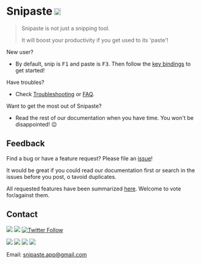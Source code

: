 <h1>Snipaste<img height="18px" style="margin-left: 4px;" src="https://img.shields.io/badge/v2.5.1-2020.08.26-42b983.svg"/></h1>

> Snipaste is not just a snipping tool.
>
> It will boost your productivity if you get used to its 'paste'!

New user?
- By default, snip is <kbd>F1</kbd> and paste is <kbd>F3</kbd>. Then follow the [key bindings](/key-bindings) to get started!

Have troubles?
- Check [Troubleshooting](/troubleshooting) or [FAQ](/faq).

Want to get the most out of Snipaste?
- Read the rest of our documentation when you have time. You won't be disappointed! :wink:

## Feedback

Find a bug or have a feature request? Please file an <a href="https://github.com/Snipaste/feedback/issues" targe="_blank">issue</a>!

It would be great if you could read our documentation first or search in the issues before you post, o tavoid duplicates.

All requested features have been summarized [here](https://github.com/Snipaste/feedback/issues/282). Welcome to vote for/against them.

## Contact

[![](https://img.shields.io/badge/Telegram-group-40ace3.svg)](https://t.me/joinchat/BGyWwEDqrqh-U2Yozz39QQ)
[![](https://img.shields.io/badge/Telegram-channel-40ace3.svg)](https://t.me/snipaste_en)
[![Twitter Follow](https://img.shields.io/twitter/follow/snipaste.svg?style=social&label=Follow)](https://twitter.com/Snipaste)

[![](https://img.shields.io/badge/Telegram-中文群-40ace3.svg)](https://t.me/joinchat/BGyWwD9ZNqE3pLbhXc-VgQ)
[![](https://img.shields.io/badge/Telegram-Mac%20用户群-40ace3.svg)](https://t.me/joinchat/BGyWwFNlR8y15ZonCxH_yg)
[![](https://img.shields.io/badge/Telegram-中文频道-40ace3.svg)](https://t.me/snipaste)
[![](https://img.shields.io/badge/微博-@Snipaste-eb192d.svg)](https://weibo.com/snipaste)

Email: [snipaste.app@gmail.com](mailto:snipaste.app@gmail.com)
